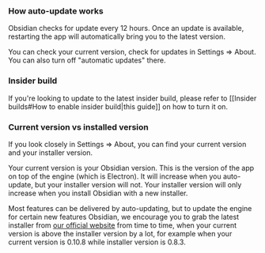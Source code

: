### How auto-update works

Obsidian checks for update every 12 hours. Once an update is available, restarting the app will automatically bring you to the latest version.

You can check your current version, check for updates in Settings => About. You can also turn off "automatic updates" there.

### Insider build

If you're looking to update to the latest insider build, please refer to [[Insider builds#How to enable insider build|this guide]] on how to turn it on.

### Current version vs installed version

If you look closely in Settings => About, you can find your current version and your installer version.

Your current version is your Obsidian version. This is the version of the app on top of the engine (which is Electron). It will increase when you auto-update, but your installer version will not. Your installer version will only increase when you install Obsidian with a new installer.

Most features can be delivered by auto-updating, but to update the engine for certain new features Obsidian, we encourage you to grab the latest installer from [our official website](https://obsidian.md) from time to time, when your current version is above the installer version by a lot, for example when your current version is 0.10.8 while installer version is 0.8.3.
